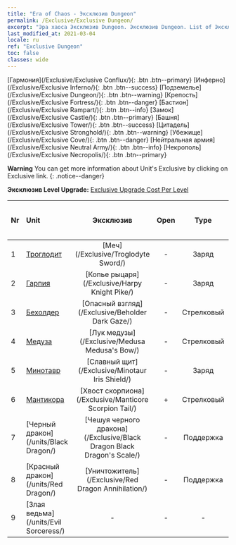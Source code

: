 ```yaml
---
title: "Era of Chaos - Эксклюзив Dungeon"
permalink: /Exclusive/Exclusive Dungeon/
excerpt: "Эра хаоса Эксклюзив Dungeon. Эксклюзив Dungeon. List of Эксклюзив Dungeon in Era of Chaos"
last_modified_at: 2021-03-04
locale: ru
ref: "Exclusive Dungeon"
toc: false
classes: wide
---
```

 [Гармония](/Exclusive/Exclusive Conflux/){: .btn .btn--primary} [Инферно](/Exclusive/Exclusive Inferno/){: .btn .btn--success} [Подземелье](/Exclusive/Exclusive Dungeon/){: .btn .btn--warning} [Крепость](/Exclusive/Exclusive Fortress/){: .btn .btn--danger} [Бастион](/Exclusive/Exclusive Rampart/){: .btn .btn--info} [Замок](/Exclusive/Exclusive Castle/){: .btn .btn--primary} [Башня](/Exclusive/Exclusive Tower/){: .btn .btn--success} [Цитадель](/Exclusive/Exclusive Stronghold/){: .btn .btn--warning} [Убежище](/Exclusive/Exclusive Cove/){: .btn .btn--danger} [Нейтральная армия](/Exclusive/Exclusive Neutral Army/){: .btn .btn--info} [Некрополь](/Exclusive/Exclusive Necropolis/){: .btn .btn--primary} 

**Warning** You can get more information about Unit's Exclusive by clicking on Exclusive link. 
{: .notice--danger}

 **Эксклюзив Level Upgrade:** [Exclusive Upgrade Cost Per Level](/Exclusive/ExclusiveUpgradeCostPerLevel/)

  | Nr |         Unit        | Эксклюзив | Open  |    Type   |  Item to Rank UP      |  Skin   |
  |:---|:--------------------|:-------------:|:-----:|:---------:|:---------------------:|:-------:|
  | 1  | [Троглодит](/units/Troglodyte/) | [Меч](/Exclusive/Troglodyte Sword/) | - | Заряд | - | - |
  | 2  | [Гарпия](/units/Harpy/) | [Копье рыцаря](/Exclusive/Harpy Knight Pike/) | - | Заряд | - | - |
  | 3  | [Бехолдер](/units/Beholder/) | [Опасный взгляд](/Exclusive/Beholder Dark Gaze/) | - | Стрелковый | - | - |
  | 4  | [Медуза](/units/Medusa/) | [Лук медузы](/Exclusive/Medusa Medusa's Bow/) | - | Стрелковый | - | - |
  | 5  | [Минотавр](/units/Minotaur/) | [Славный щит](/Exclusive/Minotaur Iris Shield/) | - | Заряд | - | - |
  | 6  | [Мантикора](/units/Manticore/) | [Хвост скорпиона](/Exclusive/Manticore Scorpion Tail/) | + | Стрелковый | - | - |
  | 7  | [Черный дракон](/units/Black Dragon/) | [Чешуя черного дракона](/Exclusive/Black Dragon Black Dragon's Scale/) | - | Поддержка | - | - |
  | 8  | [Красный дракон](/units/Red Dragon/) | [Уничтожитель](/Exclusive/Red Dragon Annihilation/) | - | Поддержка | - | - |
  | 9  | [Злая ведьма](/units/Evil Sorceress/) | - | - | - | none | none |

